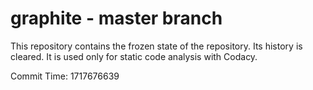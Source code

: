 # graphite - master branch

This repository contains the frozen state of the repository.
Its history is cleared. It is used only for static code
analysis with Codacy.

Commit Time: 1717676639